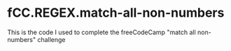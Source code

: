 # fCC.REGEX.match-all-non-numbers
This is the code I used to complete the freeCodeCamp "match all non-numbers" challenge
